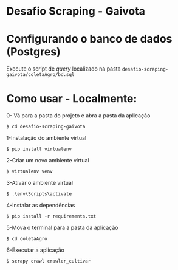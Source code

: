 # Desafio Scraping - Gaivota

# Configurando o banco de dados (Postgres)

Execute o script de *query* localizado na pasta  `desafio-scraping-gaivota/coletaAgro/bd.sql`

# Como usar - Localmente:

0- Vá para a pasta do projeto e abra a pasta da aplicação
```
$ cd desafio-scraping-gaivota
```

1-Instalação do ambiente virtual

```
$ pip install virtualenv
```

2-Criar um novo ambiente virtual

```
$ virtualenv venv
```

3-Ativar o ambiente virtual

```
$ .\env\Scripts\activate
```

4-Instalar as dependências

```
$ pip install -r requirements.txt
```

5-Mova o terminal para a pasta da aplicação

```
$ cd coletaAgro
```


6-Executar a aplicação

```
$ scrapy crawl crawler_cultivar
```
